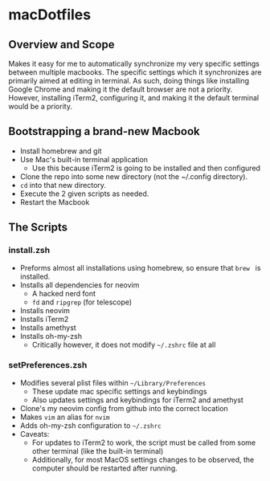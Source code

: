 # macDotfiles

## Overview and Scope
Makes it easy for me to automatically synchronize my very specific settings between multiple macbooks.
The specific settings which it synchronizes are primarily aimed at editing in terminal.
As such, doing things like installing Google Chrome and making it the default browser are not a priority.
However, installing iTerm2, configuring it, and making it the default terminal would be a priority.

## Bootstrapping a brand-new Macbook
* Install homebrew and git
* Use Mac's built-in terminal application
  * Use this because iTerm2 is going to be installed and then configured
* Clone the repo into some new directory (not the ~/.config directory).
* `cd` into that new directory.
* Execute the 2 given scripts as needed.
* Restart the Macbook

## The Scripts
### install.zsh
* Preforms almost all installations using homebrew, so ensure that `brew ` is installed.
* Installs all dependencies for neovim
  * A hacked nerd font
  * `fd` and `ripgrep` (for telescope)
* Installs neovim
* Installs iTerm2
* Installs amethyst
* Installs oh-my-zsh
  * Critically however, it does not modify `~/.zshrc` file at all

### setPreferences.zsh
* Modifies several plist files within `~/Library/Preferences`
  * These update mac specific settings and keybindings
  * Also updates settings and keybindings for iTerm2 and amethyst
* Clone's my neovim config from github into the correct location
* Makes `vim` an alias for `nvim`
* Adds oh-my-zsh configuration to `~/.zshrc`
* Caveats:
  * For updates to iTerm2 to work, the script must be called from some other terminal (like the built-in terminal)
  * Additionally, for most MacOS settings changes to be observed, the computer should be restarted after running.
